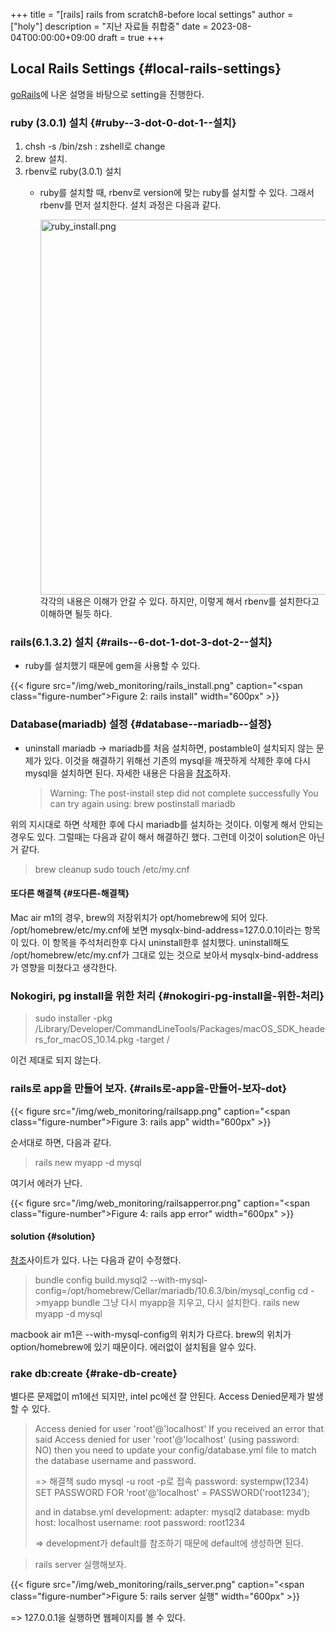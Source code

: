 +++
title = "[rails] rails from scratch8-before local settings"
author = ["holy"]
description = "지난 자료들 취합중"
date = 2023-08-04T00:00:00+09:00
draft = true
+++

## Local Rails Settings {#local-rails-settings}

[goRails](https://gorails.com/setup/osx/11.0-big-sur)에 나온 설명을 바탕으로 setting을 진행한다.


### ruby (3.0.1) 설치 {#ruby--3-dot-0-dot-1--설치}

1.  chsh -s /bin/zsh : zshell로 change
2.  brew 설치.
3.  rbenv로 ruby(3.0.1) 설치
    -   ruby를 설치할 때, rbenv로 version에 맞는 ruby를 설치할 수 있다. 그래서 rbenv를 먼저 설치한다. 설치 과정은 다음과 같다.

        <a id="org58e2ec5"></a>

        <img src="/img/web_monitoring/ruby_install.png" alt="ruby_install.png" width="600px" />
        각각의 내용은 이해가 안갈 수 있다. 하지만, 이렇게 해서 rbenv를 설치한다고 이해하면 될듯 하다.


### rails(6.1.3.2) 설치 {#rails--6-dot-1-dot-3-dot-2--설치}

-   ruby를 설치했기 때문에 gem을 사용할 수 있다.

<a id="figure--rails install"></a>

{{< figure src="/img/web_monitoring/rails_install.png" caption="<span class=\"figure-number\">Figure 2: </span>rails install" width="600px" >}}


### Database(mariadb) 설정 {#database--mariadb--설정}

-   uninstall mariadb
    -&gt; mariadb를 처음 설치하면, postamble이 설치되지 않는 문제가 있다. 이것을 해결하기 위해선 기존의 mysql을 깨끗하게 삭제한 후에 다시 mysql을 설치하면 된다. 자세한 내용은 다음을 [참조](https://gist.github.com/brandonsimpson/5204ce8a46f7a20071b5)하자.

    > Warning: The post-install step did not complete successfully
    > You can try again using:
    > brew postinstall mariadb

위의 지시대로 하면 삭제한 후에 다시  mariadb를 설치하는 것이다. 이렇게 해서 안되는 경우도 있다.
그럴때는 다음과 같이 해서 해결하긴 했다. 그런데 이것이 solution은 아닌 거 같다.

> brew cleanup
> sudo touch /etc/my.cnf


#### 또다른 해결책 {#또다른-해결책}

Mac air m1의 경우, brew의 저장위치가 opt/homebrew에 되어 있다. /opt/homebrew/etc/my.cnf에 보면 mysqlx-bind-address=127.0.0.1이라는 항목이 있다. 이 항목을 주석처리한후 다시 uninstall한후 설치했다. uninstall해도 /opt/homebrew/etc/my.cnf가 그대로 있는 것으로 보아서 mysqlx-bind-address가 영향을 미쳤다고 생각한다.


### Nokogiri, pg install을 위한 처리 {#nokogiri-pg-install을-위한-처리}

> sudo installer -pkg /Library/Developer/CommandLineTools/Packages/macOS_SDK_headers_for_macOS_10.14.pkg -target /

이건 제대로 되지 않는다.


### rails로 app을 만들어 보자. {#rails로-app을-만들어-보자-dot}

<a id="figure--rails app"></a>

{{< figure src="/img/web_monitoring/railsapp.png" caption="<span class=\"figure-number\">Figure 3: </span>rails app" width="600px" >}}

순서대로 하면, 다음과 같다.

> rails new myapp -d mysql

여기서 에러가 난다.

<a id="figure--rails app error"></a>

{{< figure src="/img/web_monitoring/railsapperror.png" caption="<span class=\"figure-number\">Figure 4: </span>rails app error" width="600px" >}}


#### solution {#solution}

[참조](https://1023labs.com/posts/ruby-osx-mariadb-error/)사이트가 있다. 나는 다음과 같이 수정했다.

> bundle config build.mysql2 --with-mysql-config=/opt/homebrew/Cellar/mariadb/10.6.3/bin/mysql_config
> cd -&gt;myapp
> bundle
> 그냥 다시 myapp을 지우고, 다시 설치한다. rails new myapp -d mysql

macbook air m1은 --with-mysql-config의 위치가 다르다. brew의 위치가 option/homebrew에 있기 때문이다.
에러없이 설치됨을 알수 있다.


### rake db:create {#rake-db-create}

별다른 문제없이 m1에선 되지만, intel pc에선 잘 안된다.
Access Denied문제가 발생할 수 있다.

>  Access denied for user 'root'@'localhost'
> If you received an error that said Access denied for user 'root'@'localhost' (using password: NO) then you need to update your config/database.yml file to match the database username and password.
>
> =&gt; 해결책
> sudo mysql -u root -p로 접속
> password: systempw(1234)
> SET PASSWORD FOR 'root'@'localhost' = PASSWORD('root1234’);
>
> and in databse.yml
> development:
> adapter: mysql2
> database: mydb
> host: localhost
> username: root
> password: root1234
>
> =&gt; development가 default를 참조하기 때문에 default에 생성하면 된다.

<!--quoteend-->

> rails server 실행해보자.

<a id="figure--rails server"></a>

{{< figure src="/img/web_monitoring/rails_server.png" caption="<span class=\"figure-number\">Figure 5: </span>rails server 실행" width="600px" >}}

=&gt; 127.0.0.1을 실행하면 웹페이지를 볼 수 있다.
